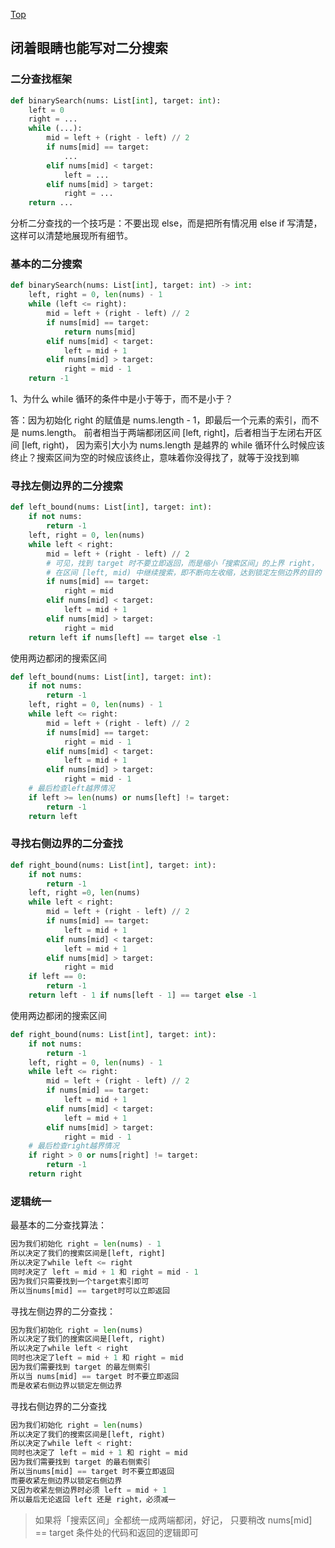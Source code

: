 [Top](./README.md)

## 闭着眼睛也能写对二分搜索

### 二分查找框架
```python
def binarySearch(nums: List[int], target: int):
    left = 0
    right = ...
    while (...):
        mid = left + (right - left) // 2
        if nums[mid] == target:
            ...
        elif nums[mid] < target:
            left = ...
        elif nums[mid] > target:
            right = ...
    return ...
```

分析二分查找的一个技巧是：不要出现 else，而是把所有情况用 else if 写清楚，这样可以清楚地展现所有细节。

### 基本的二分搜索
```python
def binarySearch(nums: List[int], target: int) -> int:
    left, right = 0, len(nums) - 1
    while (left <= right):
        mid = left + (right - left) // 2
        if nums[mid] == target:
            return nums[mid]
        elif nums[mid] < target:
            left = mid + 1
        elif nums[mid] > target:
            right = mid - 1
    return -1
```

1、为什么 while 循环的条件中是小于等于，而不是小于？

答：因为初始化 right 的赋值是 nums.length - 1，即最后一个元素的索引，而不是 nums.length。
前者相当于两端都闭区间 [left, right]，后者相当于左闭右开区间 [left, right)，
因为索引大小为 nums.length 是越界的
while 循环什么时候应该终止？搜索区间为空的时候应该终止，意味着你没得找了，就等于没找到嘛

### 寻找左侧边界的二分搜索
```python
def left_bound(nums: List[int], target: int):
    if not nums:
        return -1
    left, right = 0, len(nums)
    while left < right:
        mid = left + (right - left) // 2
        # 可见，找到 target 时不要立即返回，而是缩小「搜索区间」的上界 right，
        # 在区间 [left, mid) 中继续搜索，即不断向左收缩，达到锁定左侧边界的目的
        if nums[mid] == target:
            right = mid
        elif nums[mid] < target:
            left = mid + 1
        elif nums[mid] > target:
            right = mid
    return left if nums[left] == target else -1
```
使用两边都闭的搜索区间

```python
def left_bound(nums: List[int], target: int):
    if not nums:
        return -1
    left, right = 0, len(nums) - 1
    while left <= right:
        mid = left + (right - left) // 2
        if nums[mid] == target:
            right = mid - 1
        elif nums[mid] < target:
            left = mid + 1
        elif nums[mid] > target:
            right = mid - 1
    # 最后检查left越界情况
    if left >= len(nums) or nums[left] != target:
        return -1
    return left
```

### 寻找右侧边界的二分查找
```python
def right_bound(nums: List[int], target: int):
    if not nums:
        return -1
    left, right =0, len(nums)
    while left < right:
        mid = left + (right - left) // 2
        if nums[mid] == target:
            left = mid + 1
        elif nums[mid] < target:
            left = mid + 1
        elif nums[mid] > target:
            right = mid
    if left == 0:
        return -1
    return left - 1 if nums[left - 1] == target else -1
```
使用两边都闭的搜索区间

```python
def right_bound(nums: List[int], target: int):
    if not nums:
        return -1
    left, right = 0, len(nums) - 1
    while left <= right:
        mid = left + (right - left) // 2
        if nums[mid] == target:
            left = mid + 1
        elif nums[mid] < target:
            left = mid + 1
        elif nums[mid] > target:
            right = mid - 1
    # 最后检查right越界情况
    if right > 0 or nums[right] != target:
        return -1
    return right
```

### 逻辑统一

最基本的二分查找算法：
```python
因为我们初始化 right = len(nums) - 1
所以决定了我们的搜索区间是[left, right]
所以决定了while left <= right
同时决定了 left = mid + 1 和 right = mid - 1
因为我们只需要找到一个target索引即可
所以当nums[mid] == target时可以立即返回
```

寻找左侧边界的二分查找：
```python
因为我们初始化 right = len(nums)
所以决定了我们的搜索区间是[left, right)
所以决定了while left < right
同时也决定了left = mid + 1 和 right = mid
因为我们需要找到 target 的最左侧索引
所以当 nums[mid] == target 时不要立即返回
而是收紧右侧边界以锁定左侧边界
```

寻找右侧边界的二分查找
```python
因为我们初始化 right = len(nums)
所以决定了我们的搜索区间是[left, right)
所以决定了while left < right:
同时也决定了 left = mid + 1 和 right = mid
因为我们需要找到 target 的最右侧索引
所以当nums[mid] == target 时不要立即返回
而要收紧左侧边界以锁定右侧边界
又因为收紧左侧边界时必须 left = mid + 1
所以最后无论返回 left 还是 right，必须减一
```

> 如果将「搜索区间」全都统一成两端都闭，好记，
> 只要稍改 nums[mid] == target 条件处的代码和返回的逻辑即可
